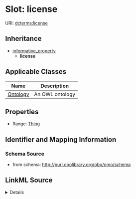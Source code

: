 # Slot: license

URI: [dcterms:license](http://purl.org/dc/terms/license)




## Inheritance

* [informative_property](informative_property.md)
    * **license**





## Applicable Classes

| Name | Description |
| --- | --- |
[Ontology](Ontology.md) | An OWL ontology






## Properties

* Range: [Thing](Thing.md)







## Identifier and Mapping Information







### Schema Source


* from schema: http://purl.obolibrary.org/obo/omo/schema




## LinkML Source

<details>
```yaml
name: license
from_schema: http://purl.obolibrary.org/obo/omo/schema
rank: 1000
is_a: informative_property
slot_uri: dcterms:license
alias: license
domain_of:
- Ontology
range: Thing

```
</details>